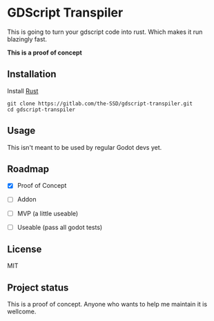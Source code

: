 # GDScript Transpiler
This is going to turn your gdscript code into rust.
Which makes it run blazingly fast.

**This is a proof of concept**


## Installation
Install [Rust](https://www.rust-lang.org/tools/install)

```
git clone https://gitlab.com/the-SSD/gdscript-transpiler.git
cd gdscript-transpiler
```

## Usage
This isn't meant to be used by regular Godot devs yet.

## Roadmap
- [X] Proof of Concept
- [ ] Addon
- [ ] MVP (a little useable)
- [ ] Useable (pass all godot tests)


## License
MIT

## Project status
This is a proof of concept. Anyone who wants to help me maintain it is wellcome.

